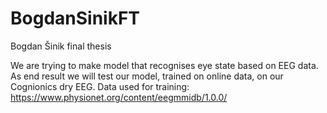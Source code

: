 # BogdanSinikFT
Bogdan Šinik final thesis

We are trying to make model that recognises eye state based on EEG data. As end result we will test our model, trained on online data, on our Cognionics dry EEG. 
Data used for training: https://www.physionet.org/content/eegmmidb/1.0.0/
